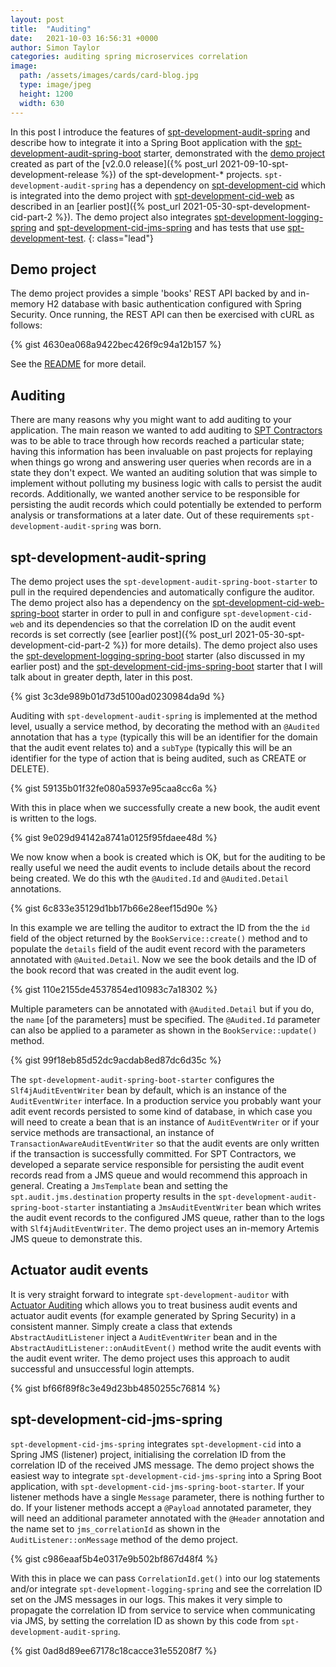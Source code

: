 ```yaml
---
layout: post
title:  "Auditing"
date:   2021-10-03 16:56:31 +0000
author: Simon Taylor
categories: auditing spring microservices correlation
image:
  path: /assets/images/cards/card-blog.jpg
  type: image/jpeg
  height: 1200
  width: 630
---
```

In this post I introduce the features of [spt-development-audit-spring](https://github.com/spt-development/spt-development-audit-spring) and describe how to integrate it into a Spring Boot application with the [spt-development-audit-spring-boot](https://github.com/spt-development/spt-development-audit-spring-boot) starter, demonstrated with the [demo project](https://github.com/spt-development/spt-development-demo) created as part of the [v2.0.0 release]({% post_url 2021-09-10-spt-development-release %}) of the spt-development-* projects. `spt-development-audit-spring` has a dependency on [spt-development-cid](https://github.com/spt-development/spt-development-cid) which is integrated into the demo project with [spt-development-cid-web](https://github.com/spt-development/spt-development-cid-web) as described in an [earlier post]({% post_url 2021-05-30-spt-development-cid-part-2 %}). The demo project also integrates [spt-development-logging-spring](https://github.com/spt-development/spt-development-logging-spring) and [spt-development-cid-jms-spring](https://github.com/spt-development/spt-development-cid-jms-spring) and has tests that use [spt-development-test](https://github.com/spt-development/spt-development-test).
{: class="lead"}

## Demo project

The demo project provides a simple 'books' REST API backed by and in-memory H2 database with basic authentication configured with Spring Security. Once running, the REST API can then be exercised with cURL as follows:

{% gist 4630ea068a9422bec426f9c94a12b157 %}

See the [README](https://github.com/spt-development/spt-development-demo/blob/main/README.md) for more detail.


## Auditing

There are many reasons why you might want to add auditing to your application. The main reason we wanted to add auditing to [SPT Contractors](https://spt.contractors/) was to be able to trace through how records reached a particular state; having this information has been invaluable on past projects for replaying when things go wrong and answering user queries when records are in a state they don't expect. We wanted an auditing solution that was simple to implement without polluting my business logic with calls to persist the audit records. Additionally, we wanted another service to be responsible for persisting the audit records which could potentially be extended to perform analysis or transformations at a later date. Out of these requirements `spt-development-audit-spring` was born.

## spt-development-audit-spring

The demo project uses the `spt-development-audit-spring-boot-starter` to pull in the required dependencies and automatically configure the auditor. The demo project also has a dependency on the [spt-development-cid-web-spring-boot](https://github.com/spt-development/spt-development-cid-web-spring-boot) starter in order to pull in and configure `spt-development-cid-web` and its dependencies so that the correlation ID on the audit event records is set correctly (see [earlier post]({% post_url 2021-05-30-spt-development-cid-part-2 %}) for more details). The demo project also uses the [spt-development-logging-spring-boot](https://github.com/spt-development/spt-development-logging-spring-boot) starter (also discussed in my earlier post) and the [spt-development-cid-jms-spring-boot](https://github.com/spt-development/spt-development-cid-jms-spring-boot) starter that I will talk about in greater depth, later in this post.

{% gist 3c3de989b01d73d5100ad0230984da9d %}

Auditing with `spt-development-audit-spring` is implemented at the method level, usually a service method, by decorating the method with an `@Audited` annotation that has a `type` (typically this will be an identifier for the domain that the audit event relates to) and a `subType` (typically this will be an identifier for the type of action that is being audited, such as CREATE or DELETE).

{% gist 59135b01f32fe080a5937e95caa8cc6a %}

With this in place when we successfully create a new book, the audit event is written to the logs.

{% gist 9e029d94142a8741a0125f95fdaee48d %}

We now know when a book is created which is OK, but for the auditing to be really useful we need the audit events to include details about the record being created. We do this wth the `@Audited.Id` and `@Audited.Detail` annotations.

{% gist 6c833e35129d1bb17b66e28eef15d90e %}

In this example we are telling the auditor to extract the ID from the the `id` field of the object returned by the `BookService::create()` method and to populate the `details` field of the audit event record with the parameters annotated with `@Auited.Detail`. Now we see the book details and the ID of the book record that was created in the audit event log.

{% gist 110e2155de4537854ed10983c7a18302 %}

Multiple parameters can be annotated with `@Audited.Detail` but if you do, the `name` [of the parameters] must be specified. The `@Audited.Id` parameter can also be applied to a parameter as shown in the `BookService::update()` method.

{% gist 99f18eb85d52dc9acdab8ed87dc6d35c %}

The `spt-development-audit-spring-boot-starter` configures the `Slf4jAuditEventWriter` bean by default, which is an instance of the `AuditEventWriter` interface. In a production service you probably want your adit event records persisted to some kind of database, in which case you will need to create a bean that is an instance of `AuditEventWriter` or if your service methods are transactional, an instance of `TransactionAwareAuditEventWriter` so that the audit events are only written if the transaction is successfully committed. For SPT Contractors, we developed a separate service responsible for persisting the audit event records read from a JMS queue and would recommend this approach in general. Creating a `JmsTemplate` bean and setting the `spt.audit.jms.destination` property results in the `spt-development-audit-spring-boot-starter` instantiating a `JmsAuditEventWriter` bean which writes the audit event records to the configured JMS queue, rather than to the logs with `Slf4jAuditEventWriter`. The demo project uses an in-memory Artemis JMS queue to demonstrate this.

## Actuator audit events

It is very straight forward to integrate `spt-development-auditor` with [Actuator Auditing](https://docs.spring.io/spring-boot/docs/2.5.5/reference/html/actuator.html#actuator.auditing) which allows you to treat business audit events and actuator audit events (for example generated by Spring Security) in a consistent manner. Simply create a class that extends `AbstractAuditListener` inject a `AuditEventWriter` bean and in the `AbstractAuditListener::onAuditEvent()` method write the audit events with the audit event writer. The demo project uses this approach to audit successful and unsuccessful login attempts.

{% gist bf66f89f8c3e49d23bb4850255c76814 %}

## spt-development-cid-jms-spring

`spt-development-cid-jms-spring` integrates `spt-development-cid` into a Spring JMS (listener) project, initialising the correlation ID from the correlation ID of the received JMS message. The demo project shows the easiest way to integrate `spt-development-cid-jms-spring` into a Spring Boot application, with `spt-development-cid-jms-spring-boot-starter`. If your listener methods have a single `Message` parameter, there is nothing further to do. If your listener methods accept a `@Payload` annotated parameter, they will need an additional parameter annotated with the `@Header` annotation and the name set to `jms_correlationId` as shown in the `AuditListener::onMessage` method of the demo project.

{% gist c986eaaf5b4e0317e9b502bf867d48f4 %}

With this in place we can pass `CorrelationId.get()` into our log statements and/or integrate `spt-development-logging-spring` and see the correlation ID set on the JMS messages in our logs. This makes it very simple to propagate the correlation ID from service to service when communicating via JMS, by setting the correlation ID as shown by this code from `spt-development-audit-spring`.

{% gist 0ad8d89ee67178c18cacce31e55208f7 %}


